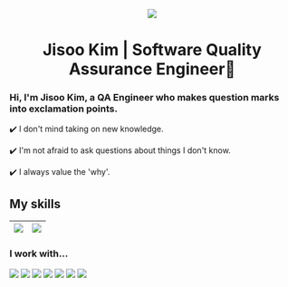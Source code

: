<p align="center">
 <img src="https://github.com/zi9ooJJ/zi9ooJJ/assets/119485385/4ba101f7-86ef-489d-8136-cbbac8944aac">
</p>

<h1 align="center">
Jisoo Kim | Software Quality Assurance Engineer🚀
</h1>
<h3>Hi, I'm Jisoo Kim, a QA Engineer who makes question marks into exclamation points.</h3>
<p>✔️ I don't mind taking on new knowledge.</p>
<p>✔️ I'm not afraid to ask questions about things I don't know.</p>
<p>✔️ I always value the 'why'.</p>

## My skills
| <img align="center" src="https://github-readme-stats.vercel.app/api?username=zi9ooJJ&show_icons=true&include_all_commits=true&theme=shadow_green&hide_border=true"/> | <img align="center" src="https://github-readme-stats.vercel.app/api/top-langs/?username=zi9ooJJ&layout=compact&theme=shadow_green&hide_border=true&hide=jupyter%20notebook" /> |
| ------------- | ------------- |

### I work with...
<img src="https://img.shields.io/badge/html5-E34F26?style=flat-square&logo=html5&logoColor=white"> <img src="https://img.shields.io/badge/css3-1572B6?style=flat-square&logo=css3&logoColor=white"> <img src="https://img.shields.io/badge/scss-CC6699?style=flat-square&logo=sass&logoColor=white"> <img src="https://img.shields.io/badge/javascript-F7DF1E?style=flat-square&logo=javascript&logoColor=black"> <img src="https://img.shields.io/badge/typescript-3178C6?style=flat-square&logo=typescript&logoColor=white"> <img src="https://img.shields.io/badge/react-61DAFB?style=flat-square&logo=react&logoColor=black"> <img src="https://img.shields.io/badge/figma-F24E1E?style=flat-square&logo=figma&logoColor=white">
<br />
<br />
